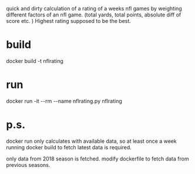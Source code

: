 quick and dirty calculation of a rating of a weeks nfl games by weighting different factors of an nfl game. (total yards, total points, absolute diff of score etc. ) Highest rating supposed to be the best.

# build
docker build -t nflrating
# run
docker run -it --rm --name nflrating.py nflrating

# p.s.
docker run only calculates with available data, so at least once a week running docker build to fetch latest data is required. 

only data from 2018 season is fetched. modify dockerfile to fetch data from previous seasons. 
